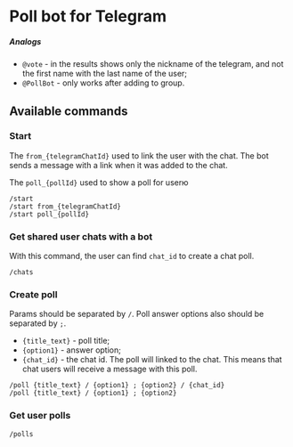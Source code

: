 # Poll bot for Telegram

##### Analogs

- `@vote` - in the results shows only the nickname of the telegram, and not the first name with the last name of the user;
- `@PollBot` - only works after adding to group.

## Available commands

### Start

The `from_{telegramChatId}` used to link the user with the chat. The bot sends a message with a link when it was added to the chat.

The `poll_{pollId}` used to show a poll for userю
```
/start
/start from_{telegramChatId}
/start poll_{pollId}
```

### Get shared user chats with a bot
With this command, the user can find `chat_id` to create a chat poll.
```
/chats
```

### Create poll
Params should be separated by `/`. Poll answer options also should be separated by `;`.
- `{title_text}` - poll title;
- `{option1}` - answer option;
- `{chat_id}` - the chat id. The poll will linked to the chat. This means that chat users will receive a message with this poll.
```
/poll {title_text} / {option1} ; {option2} / {chat_id}
/poll {title_text} / {option1} ; {option2}
```

### Get user polls
```
/polls
```